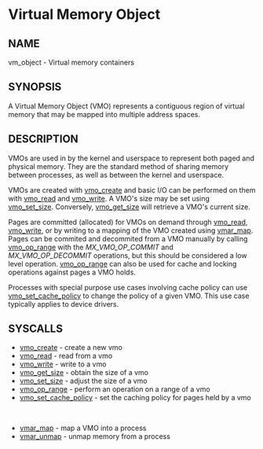 # Virtual Memory Object

## NAME

vm\_object - Virtual memory containers

## SYNOPSIS

A Virtual Memory Object (VMO) represents a contiguous region of virtual memory
that may be mapped into multiple address spaces.

## DESCRIPTION

VMOs are used in by the kernel and userspace to represent both paged and physical memory.
They are the standard method of sharing memory between processes, as well as between the kernel and
userspace.

VMOs are created with [vmo_create](../syscalls/vmo_create.md) and basic I/O can be
performed on them with [vmo_read](../syscalls/vmo_read.md) and [vmo_write](../syscalls/vmo_write.md). A VMO's size may be set using [vmo_set_size](../syscalls/vmo_set_size.md). Conversely, [vmo_get_size](../syscalls/vmo_get_size.md) will retrieve a VMO's current size.

Pages are committed (allocated) for VMOs on demand through [vmo_read](../syscalls/vmo_read.md), [vmo_write](../syscalls/vmo_write.md), or by writing to a mapping of the VMO created using [vmar_map](../syscalls/vmar_map.md). Pages can be commited and decommited from a VMO manually by calling
[vmo_op_range](../syscalls/vmo_op_range.md) with the *MX_VMO_OP_COMMIT* and *MX_VMO_OP_DECOMMIT*
operations, but this should be considered a low level operation. [vmo_op_range](../syscalls/vmo_op_range.md) can also be used for cache and locking operations against pages a VMO holds.

Processes with special purpose use cases involving cache policy can use
[vmo_set_cache_policy](../syscalls/vmo_set_cache_policy.md) to change the policy of a given VMO.
This use case typically applies to device drivers.

## SYSCALLS

+ [vmo_create](../syscalls/vmo_create.md) - create a new vmo
+ [vmo_read](../syscalls/vmo_read.md) - read from a vmo
+ [vmo_write](../syscalls/vmo_write.md) - write to a vmo
+ [vmo_get_size](../syscalls/vmo_get_size.md) - obtain the size of a vmo
+ [vmo_set_size](../syscalls/vmo_set_size.md) - adjust the size of a vmo
+ [vmo_op_range](../syscalls/vmo_op_range.md) - perform an operation on a range of a vmo
+ [vmo_set_cache_policy](../syscalls/vmo_set_cache_policy.md) - set the caching policy for pages held by a vmo

<br>

+ [vmar_map](../syscalls/vmar_map.md) - map a VMO into a process
+ [vmar_unmap](../syscalls/vmar_unmap.md) - unmap memory from a process
